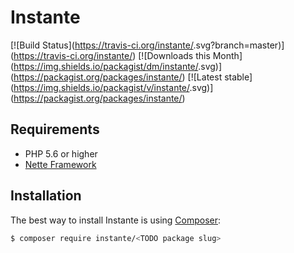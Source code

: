 # Instante <TODO package name>


[![Build Status](https://travis-ci.org/instante/<TODO package slug>.svg?branch=master)](https://travis-ci.org/instante/<TODO package slug>)
[![Downloads this Month](https://img.shields.io/packagist/dm/instante/<TODO package slug>.svg)](https://packagist.org/packages/instante/<TODO package slug>)
[![Latest stable](https://img.shields.io/packagist/v/instante/<TODO package slug>.svg)](https://packagist.org/packages/instante/<TODO package slug>)

Requirements
------------

- PHP 5.6 or higher
- [Nette Framework](https://github.com/nette/nette) <TODO Nette version>



Installation
------------

The best way to install Instante <TODO package name> is using  [Composer](http://getcomposer.org/):

```sh
$ composer require instante/<TODO package slug>
```
